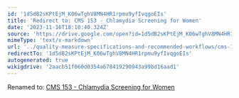 ```yaml
---
id: '1d5dB2sKPtEjM_K06wTghV8MN4HR1rpmu9yfIvqgoEIs'
title: 'Redirect to: CMS 153 - Chlamydia Screening for Women'
date: '2023-11-16T18:10:40.324Z'
source: 'https://drive.google.com/open?id=1d5dB2sKPtEjM_K06wTghV8MN4HR1rpmu9yfIvqgoEIs'
mimeType: 'text/x-markdown'
url: '../quality-measure-specifications-and-recommended-workflows/cms-153-chlamydia-screening-for-women.md'
redirectTo: '1d5dB2sKPtEjM_K06wTghV8MN4HR1rpmu9yfIvqgoEIs'
autogenerated: true
wikigdrive: '2aacb51f060d0354a678419290943a99bd16aad1'
---
```

Renamed to: [CMS 153 - Chlamydia Screening for Women](../quality-measure-specifications-and-recommended-workflows/cms-153-chlamydia-screening-for-women.md)
